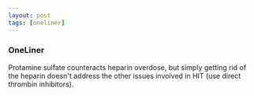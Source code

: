```yaml
---
layout: post
tags: [oneliner]
---
```



### OneLiner

Protamine sulfate counteracts heparin overdose, but simply getting rid of the heparin doesn't address the other issues involved in HIT (use direct thrombin inhibitors).
